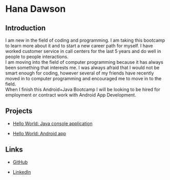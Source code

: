 # Hana Dawson

## Introduction
  
I am new in the field of coding and programming. 
I am taking this bootcamp to learn more about it and to start a new career path for myself. 
I have worked customer service in call centers for the last 5 years and do well in people to people interactions.  
I am moving into the field of computer programming because it has always been something that interests me. I was always afraid that I would not be smart enough for coding, however several of my friends have recently moved in to computer programming and encouraged me to move in to the field.  
When I finish this Android+Java Bootcamp I will be looking to be hired for employment or contract work with Android App Development.

## Projects

* [Hello World: Java console application](https://github.com/HDawson-coder/hello-world-java)

* [Hello World: Android app](https://github.com/HDawson-coder/hello-world)

## Links

* [GitHub](https://github.com/HDawson-coder)

* [LinkedIn](https://www.linkedin.com/in/hana-d-57270b205/)
